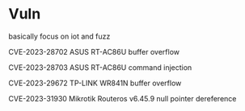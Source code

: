 # Vuln

basically focus on iot and fuzz 



CVE-2023-28702 ASUS RT-AC86U buffer overflow 

CVE-2023-28703 ASUS RT-AC86U command injection 

CVE-2023-29672 TP-LINK WR841N buffer overflow 

CVE-2023-31930 Mikrotik Routeros v6.45.9 null pointer dereference  